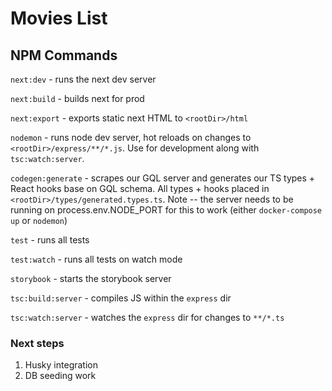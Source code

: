 # Movies List

## NPM Commands

`next:dev` - runs the next dev server

`next:build` - builds next for prod

`next:export` - exports static next HTML to `<rootDir>/html`

`nodemon` - runs node dev server, hot reloads on changes to `<rootDir>/express/**/*.js`. Use for development along with `tsc:watch:server`.

`codegen:generate` - scrapes our GQL server and generates our TS types + React hooks base on GQL schema. All types + hooks placed in `<rootDir>/types/generated.types.ts`. Note -- the server needs to be running on process.env.NODE_PORT for this to work (either `docker-compose up` or `nodemon`)

`test` - runs all tests

`test:watch` - runs all tests on watch mode

`storybook` - starts the storybook server

`tsc:build:server` - compiles JS within the `express` dir

`tsc:watch:server` - watches the `express` dir for changes to `**/*.ts`

### Next steps

1. Husky integration
2. DB seeding work
